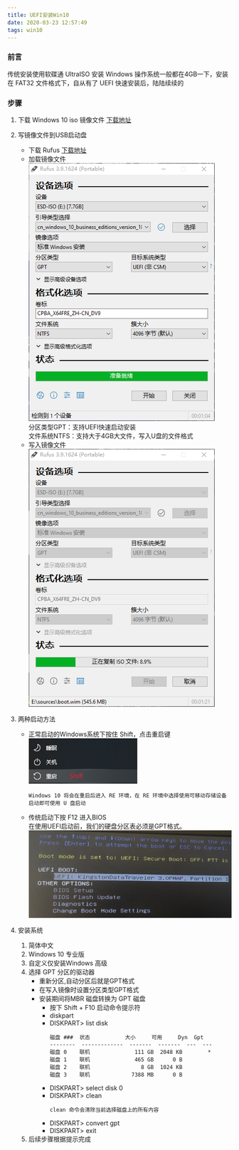 ```yaml
---
title: UEFI安装Win10
date: 2020-03-23 12:57:49  
tags: win10
---
```


### 前言
传统安装使用软碟通 UltraISO 安装 Windows 操作系统一般都在4GB一下，安装在 FAT32 文件格式下，自从有了 UEFI 快速安装后，陆陆续续的

### 步骤
1. 下载 Windows 10 iso 镜像文件 [下载地址](https://msdn.itellyou.cn/)
2. 写镜像文件到USB启动盘
   - 下载 Rufus [下载地址](https://rufus.ie/)
   - 加载镜像文件  
      ![](../../assets/20200323132047.png)  
    分区类型GPT：支持UEFI快速启动安装  
    文件系统NTFS：支持大于4GB大文件，写入U盘的文件格式  
   - 写入镜像文件  
      ![](../../assets/20200323135331.png)
3. 两种启动方法  
   - 正常启动的Windows系统下按住 Shift，点击重启键  
    ![](../../assets/20200323140635.png)  
      ```
      Windows 10 将会在重启后进入 RE 环境，在 RE 环境中选择使用可移动存储设备启动即可使用 U 盘启动
      ```
   - 传统启动下按 F12 进入BIOS  
    在使用UEFI启动前，我们的硬盘分区表必须是GPT格式。 
    ![](../../assets/20200323140409.png)
   
    

4. 安装系统
   1. 简体中文
   2. Windows 10 专业版
   3. 自定义仅安装Windows 高级
   4. 选择 GPT 分区的驱动器  
      - 重新分区,自动分区后就是GPT格式
      - 在写入镜像时设置分区类型GPT格式
      - 安装期间将MBR 磁盘转换为 GPT 磁盘
        - 按下 Shift + F10 启动命令提示符
        - diskpart
        - DISKPART> list disk
           ```
           磁盘 ###  状态           大小     可用     Dyn  Gpt
           --------  -------------  -------  -------  ---  ---
           磁盘 0    联机              111 GB  2048 KB        *
           磁盘 1    联机              465 GB      0 B
           磁盘 2    联机                8 GB  1024 KB
           磁盘 3    联机             7388 MB      0 B
           ```
        - DISKPART> select disk 0
        - DISKPART> clean 
           ```
           clean 命令会清除当前选择磁盘上的所有内容
           ``` 
        - DISKPART> convert gpt
        - DISKPART> exit
   5. 后续步骤根据提示完成


